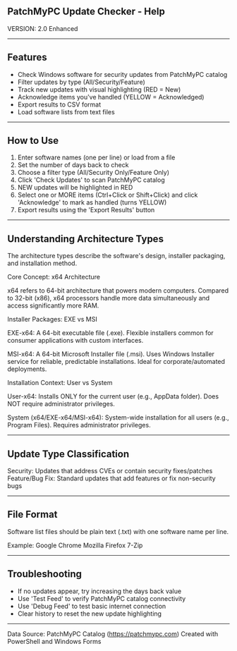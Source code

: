 ## PatchMyPC Update Checker - Help

VERSION: 2.0 Enhanced

---

## Features

- Check Windows software for security updates from PatchMyPC catalog
- Filter updates by type (All/Security/Feature)
- Track new updates with visual highlighting (RED = New)
- Acknowledge items you've handled (YELLOW = Acknowledged)
- Export results to CSV format
- Load software lists from text files

---

## How to Use

1. Enter software names (one per line) or load from a file
2. Set the number of days back to check
3. Choose a filter type (All/Security Only/Feature Only)
4. Click 'Check Updates' to scan PatchMyPC catalog
5. NEW updates will be highlighted in RED
6. Select one or MORE items (Ctrl+Click or Shift+Click) and click 'Acknowledge' to mark as handled (turns YELLOW)
7. Export results using the 'Export Results' button

---

## Understanding Architecture Types

The architecture types describe the software's design, installer packaging, and installation method.

Core Concept: x64 Architecture

x64 refers to 64-bit architecture that powers modern computers. Compared to 32-bit (x86), x64 processors handle more data simultaneously and access significantly more RAM.

Installer Packages: EXE vs MSI

EXE-x64: A 64-bit executable file (.exe). Flexible installers common for consumer applications with custom interfaces.

MSI-x64: A 64-bit Microsoft Installer file (.msi). Uses Windows Installer service for reliable, predictable installations. Ideal for corporate/automated deployments.

Installation Context: User vs System

User-x64: Installs ONLY for the current user (e.g., AppData folder). Does NOT require administrator privileges.

System (x64/EXE-x64/MSI-x64): System-wide installation for all users (e.g., Program Files). Requires administrator privileges.

---

## Update Type Classification

Security: Updates that address CVEs or contain security fixes/patches
Feature/Bug Fix: Standard updates that add features or fix non-security bugs

---

## File Format

Software list files should be plain text (.txt) with one software name per line.

Example:
Google Chrome
Mozilla Firefox
7-Zip

---

## Troubleshooting

- If no updates appear, try increasing the days back value
- Use 'Test Feed' to verify PatchMyPC catalog connectivity
- Use 'Debug Feed' to test basic internet connection
- Clear history to reset the new update highlighting

---

Data Source: PatchMyPC Catalog (https://patchmypc.com)
Created with PowerShell and Windows Forms
